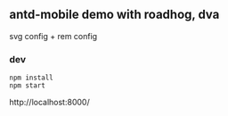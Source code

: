 ## antd-mobile demo with roadhog, dva

svg config + rem config

### dev

```
npm install
npm start
```

http://localhost:8000/

